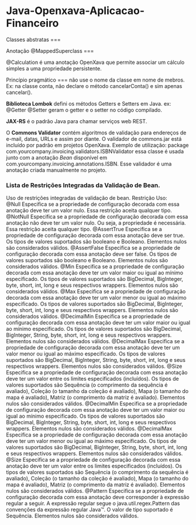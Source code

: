 # Java-Openxava-Aplicacao-Financeiro

Classes abstratas ===

Anotação @MappedSuperclass ===

@Calculation é uma anotação OpenXava que permite associar um cálculo simples a uma propriedade persistente.

Princípio pragmático === não use o nome da classe em nome de mebros. Ex: na classe conta, não declare o método cancelarConta() e sim apenas cancelar().

<strong>Biblioteca Lombok</strong> defini os métodos Getters e Setters em Java. ex: @Getter @Setter geram o getter e o setter no código compilado.

<strong>JAX-RS</strong> é o padrão Java para chamar serviços web REST.

O <strong>Commons Validator</strong> contém algoritmos de validação para endereços de e-mail, datas, URLs e assim por diante. O validador de commons.jar está incluído por padrão em projetos OpenXava. Exemplo de utilização: package com.yourcompany.invoicing.validators.ISBNValidator essa classe é usada junto com a anotação <em>Bean</em> disponível em com.yourcompany.invoicing.annotations.ISBN. Esse validador é uma anotação criada manualmente no projeto.

<h3>Lista de Restrições Integradas da Validação de Bean.</h3>
Uso de restrições integradas de validação de bean.
Restrição Uso:<br/>
@Null	Especifica se a propriedade de configuração decorada com essa anotação deve ter um valor nulo. Essa restrição aceita qualquer tipo.
@NotNull	Especifica se a propriedade de configuração decorada com essa anotação não deve ter um valor nulo. Ou seja, a propriedade é necessária. Essa restrição aceita qualquer tipo.
@AssertTrue	Especifica se a propriedade de configuração decorada com essa anotação deve ser true. Os tipos de valores suportados são booleano e Booleano. Elementos nulos são considerados válidos.
@AssertFalse	Especifica se a propriedade de configuração decorada com essa anotação deve ser false. Os tipos de valores suportados são booleano e Booleano. Elementos nulos são considerados válidos.
@Min	Especifica se a propriedade de configuração decorada com essa anotação deve ter um valor maior ou igual ao mínimo especificado. Os tipos de valores suportados são BigDecimal, BigInteger, byte, short, int, long e seus respectivos wrappers. Elementos nulos são considerados válidos.
@Max	Especifica se a propriedade de configuração decorada com essa anotação deve ter um valor menor ou igual ao máximo especificado. Os tipos de valores suportados são BigDecimal, BigInteger, byte, short, int, long e seus respectivos wrappers. Elementos nulos são considerados válidos.
@DecimalMin	Especifica se a propriedade de configuração decorada com essa anotação deve ter um valor maior ou igual ao mínimo especificado. Os tipos de valores suportados são BigDecimal, BigInteger, String, byte, short, int, long e seus respectivos wrappers. Elementos nulos são considerados válidos.
@DecimalMax	Especifica se a propriedade de configuração decorada com essa anotação deve ter um valor menor ou igual ao máximo especificado. Os tipos de valores suportados são BigDecimal, BigInteger, String, byte, short, int, long e seus respectivos wrappers. Elementos nulos são considerados válidos.
@Size	Especifica se a propriedade de configuração decorada com essa anotação deve ter um valor entre os limites especificados (incluídos). Os tipos de valores suportados são Sequência (o comprimento da sequência é avaliado), Coleção (o tamanho da coleção é avaliado), Mapa (o tamanho do mapa é avaliado), Matriz (o comprimento da matriz é avaliado). Elementos nulos são considerados válidos.
@DecimalMin	Especifica se a propriedade de configuração decorada com essa anotação deve ter um valor maior ou igual ao mínimo especificado. Os tipos de valores suportados são BigDecimal, BigInteger, String, byte, short, int, long e seus respectivos wrappers. Elementos nulos são considerados válidos.
@DecimalMax	Especifica se a propriedade de configuração decorada com essa anotação deve ter um valor menor ou igual ao máximo especificado. Os tipos de valores suportados são BigDecimal, BigInteger, String, byte, short, int, long e seus respectivos wrappers. Elementos nulos são considerados válidos.
@Size	Especifica se a propriedade de configuração decorada com essa anotação deve ter um valor entre os limites especificados (incluídos). Os tipos de valores suportados são Sequência (o comprimento da sequência é avaliado), Coleção (o tamanho da coleção é avaliado), Mapa (o tamanho do mapa é avaliado), Matriz (o comprimento da matriz é avaliado). Elementos nulos são considerados válidos.
@Pattern	Especifica se a propriedade de configuração decorada com essa anotação deve corresponder à expressão regular a seguir. A expressão regular segue o java.util.regex.Pattern das convenções da expressão regular Java™. O valor de tipo suportado é Sequência. Elementos nulos são considerados válidos.
